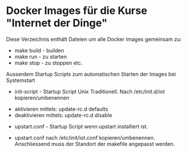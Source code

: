 Docker Images für die Kurse "Internet der Dinge"
================================================

Diese Verzeichnis enthält Dateien um alle Docker Images gemeinsam zu:
* make build - builden
* make run - zu starten
* make stop - zu stoppen
etc.

Ausserdem Startup Scripts zum automatischen Starten der Images bei Systemstart
- init-script - Startup Script Unix Traditionell. Nach /etc/init.d/iot kopieren/umbenennen
 * aktivieren mittels:  update-rc.d defaults
 * deaktivieren mittels: update-rc.d disable
- upstart.conf - Startup Script wenn upstart installiert ist.
 * upstart.conf nach /etc/init/iot.conf kopieren/umbenennen.
Anschliessend muss der Standort der makefile angepasst werden.



 
